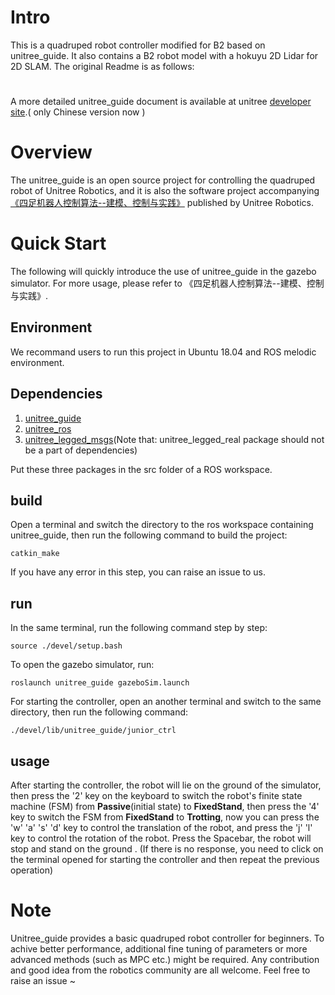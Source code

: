 # Intro

This is a quadruped robot controller modified for B2 based on unitree_guide. It also contains a B2 robot model with a hokuyu 2D Lidar for 2D SLAM. The original Readme is as follows:

# 

A more detailed unitree_guide document is available at unitree [developer site](https://support.unitree.com/home/zh/Algorithm_Practice).( only Chinese version now )

# Overview

The unitree_guide is an open source project for controlling the quadruped robot of Unitree Robotics, and it is also the software project accompanying [《四足机器人控制算法--建模、控制与实践》](https://detail.tmall.com/item.htm?spm=a212k0.12153887.0.0.5487687dBgiovR&id=704510718152) published by Unitree Robotics.

# Quick Start
The following will quickly introduce the use of unitree_guide in the gazebo simulator. For more usage, please refer to 《四足机器人控制算法--建模、控制与实践》.
## Environment
We recommand users to run this project in Ubuntu 18.04 and ROS melodic environment.
## Dependencies
1. [unitree_guide](https://github.com/unitreerobotics/unitree_guide)<br>
2. [unitree_ros](https://github.com/unitreerobotics/unitree_ros)<br>
3. [unitree_legged_msgs](https://github.com/unitreerobotics/unitree_ros_to_real)(Note that: unitree_legged_real package should not be a part of dependencies)<br>

Put these three packages in the src folder of a ROS workspace.

## build
Open a terminal and switch the directory to the ros workspace containing unitree_guide,  then run the following command to build the project:
```
catkin_make
```
If you have any error in this step, you can raise an issue to us.
## run
In the same terminal, run the following command step by step:
```
source ./devel/setup.bash
```
To open the gazebo simulator, run:
```
roslaunch unitree_guide gazeboSim.launch 
```

For starting the controller, open an another terminal and switch to the same directory,  then run the following command:
```
./devel/lib/unitree_guide/junior_ctrl
```

## usage
After starting the controller,  the robot will lie on the ground of the simulator, then press the '2' key on the keyboard to switch the robot's finite state machine (FSM) from **Passive**(initial state) to **FixedStand**,  then press the '4' key to switch the FSM from **FixedStand** to **Trotting**, now you can press the 'w' 'a' 's' 'd' key to control the translation of the robot, and press the 'j' 'l' key to control the rotation of the robot. Press the Spacebar, the robot will stop and stand on the ground
. (If there is no response, you need to click on the terminal opened for starting the controller and then repeat the previous operation)

# Note
Unitree_guide provides a basic quadruped robot controller for beginners. To achive better performance, additional fine tuning of parameters or more advanced methods (such as MPC etc.) might be required. Any contribution and good idea from the robotics community are all welcome. Feel free to raise an issue ~ <br>
